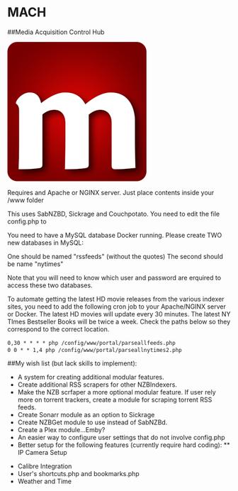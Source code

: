 # MACH
##Media Acquisition Control Hub


![apache-le](https://raw.githubusercontent.com/hernandito/MACH/master//includes/images/logo-m.png)


Requires and Apache or NGINX server. Just place contents inside your /www folder

This uses SabNZBD, Sickrage and Couchpotato. You need to edit the file config.php to 

You need to have a MySQL database Docker running. Please create TWO new databases in MySQL:

One should be named "rssfeeds" (without the quotes)
The second should be name "nytimes"

Note that you will need to know which user and password are erquired to access these two databases.

To automate getting the latest HD movie releases from the various indexer sites, you need to add the following cron job to your Apache/NGINX server or Docker. The latest HD movies will update every 30 minutes. The latest NY TImes Bestseller Books will be twice a week. Check the paths below so they correspond to the correct location.
```
0,30 * * * * php /config/www/portal/parseallfeeds.php
0 0 * * 1,4 php /config/www/portal/parseallnytimes2.php
```


##My wish list 
(but lack skills to implement):
* A system for creating additional modular features.
* Create additional RSS scrapers for other NZBIndexers. 
* Make the NZB scrfaper a more optional modular feature. If user rely more on torrent trackers, create a module for scraping torrent RSS feeds.
* Create Sonarr module as an option to Sickrage
* Create NZBGet module to use instead of SabNZBd.
* Create a Plex module...Emby?
* An easier way to configure user settings that do not involve config.php
* Better setup for the following features (currently require hard coding):
** IP Camera Setup
- Calibre Integration
- User's shortcuts.php and bookmarks.php
- Weather and Time